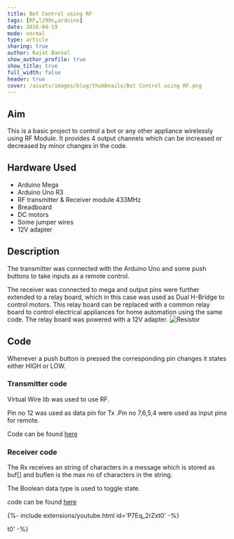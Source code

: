 ```yaml
---
title: Bot Control using RF
tags: [RF,l298n,arduino]
date: 2016-04-19
mode: normal
type: article
sharing: true
author: Rajat Bansal
show_author_profile: true
show_title: true
full_width: false
header: true
cover: /assets/images/blog/thumbnails/Bot Control using RF.png
---
```


## Aim
This is a basic project to control a bot or any other appliance wirelessly using RF Module. It provides 4 output channels which can be increased or decreased by minor changes in the code.

<!--more-->
## Hardware Used
- Arduino Mega
- Arduino Uno R3
- RF transmitter & Receiver module 433MHz
- Breadboard
- DC motors
- Some jumper wires
- 12V adapter

 
## Description
The transmitter was connected with the Arduino Uno and some push buttons to take inputs as a remote control.

The receiver was connected to mega and output pins were further extended to a relay board, which in this case was used as Dual H-Bridge to control motors. This relay board can be replaced with a common relay board to control electrical appliances for home automation using the same code. The relay board was powered with a 12V adapter.
<img src="{{site.baseurl}}/assets/images/blog/thumbnails/Bot Control using RF.png" alt="Resistor" width=auto height=auto>

## Code
Whenever a push button is pressed the corresponding pin changes it states either HIGH or LOW.

### Transmitter code
Virtual Wire lib was used to use RF.

Pin no 12 was used as data pin for Tx .Pin no 7,6,5,4 were used as input pins for remote.

Code can be found [here](https://github.com/rajatbansal427/RF-bot-controll-Room-automation/blob/master/transmitter_ro_aut.ino) 

### Receiver code
The Rx receives an string of characters in a message which is stored as buf[] and buflen is the max no of characters in the string.

The Boolean data type is used to toggle state.

code can be found [here](https://github.com/rajatbansal427/RF-bot-controll-Room-automation/blob/master/Receiver_ro_au.ino)
 
<div>{%- include extensions/youtube.html id='P7Eq_2rZxt0' -%}</div>


t0' -%}</div>


